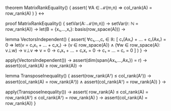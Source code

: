 theorem MatrixRankEquality() {
  assert(
    ∀A ∈ ℳ(m,n) ⇒ col_rank(A) = row_rank(A)
  )
} ↔

proof MatrixRankEquality() {
  setVar(A: ℳ(m,n)) →
  setVar(r: ℕ = row_rank(A)) →
  let(B = {x₁,...,xᵣ}: basis(row_space(A))) →

  lemma VectorsIndependent() {
    assert(
      ∀c₁,...,cᵣ ∈ ℝ: [
        c₁(Ax₁) + ... + cᵣ(Axᵣ) = 0 ⇒
        let(v = c₁x₁ + ... + cᵣxᵣ) →
        (v ∈ row_space(A)) ∧
        (∀w ∈ row_space(A): v⊥w) →
        v⊥v ⇒ v = 0 →
        c₁x₁ + ... + cᵣxᵣ = 0 →
        c₁ = ... = cᵣ = 0
      ]
    )
  } →

  apply(VectorsIndependent()) →
  assert(dim(span{Ax₁,...,Axᵣ}) = r) →
  assert(col_rank(A) ≥ row_rank(A)) →

  lemma TransposeInequality() {
    assert(row_rank(Aᵀ) ≤ col_rank(Aᵀ)) →
    assert(col_rank(A) = row_rank(Aᵀ)) ∧
    assert(col_rank(Aᵀ) = row_rank(A))
  } →

  apply(TransposeInequality()) →
  assert(
    row_rank(A) ≤ col_rank(A) = row_rank(Aᵀ) ≤ col_rank(Aᵀ) = row_rank(A)
  ) →
  assert(col_rank(A) = row_rank(A))
}